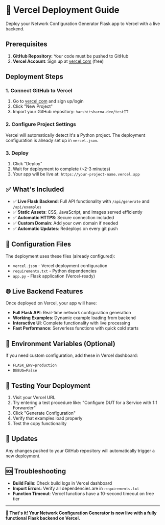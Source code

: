 # 🚀 Vercel Deployment Guide

Deploy your Network Configuration Generator Flask app to Vercel with a live backend.

## Prerequisites

1. **GitHub Repository**: Your code must be pushed to GitHub
2. **Vercel Account**: Sign up at [vercel.com](https://vercel.com) (free)

## Deployment Steps

### 1. Connect GitHub to Vercel

1. Go to [vercel.com](https://vercel.com) and sign up/login
2. Click "New Project"
3. Import your GitHub repository: `harshitsharma-dev/testIT`

### 2. Configure Project Settings

Vercel will automatically detect it's a Python project. The deployment configuration is already set up in `vercel.json`.

### 3. Deploy

1. Click "Deploy" 
2. Wait for deployment to complete (~2-3 minutes)
3. Your app will be live at: `https://your-project-name.vercel.app`

## ✅ What's Included

- ✅ **Live Flask Backend**: Full API functionality with `/api/generate` and `/api/examples`
- ✅ **Static Assets**: CSS, JavaScript, and images served efficiently
- ✅ **Automatic HTTPS**: Secure connection included
- ✅ **Custom Domain**: Add your own domain if needed
- ✅ **Automatic Updates**: Redeploys on every git push

## 🔧 Configuration Files

The deployment uses these files (already configured):

- `vercel.json` - Vercel deployment configuration
- `requirements.txt` - Python dependencies  
- `app.py` - Flask application (Vercel-ready)

## 🌐 Live Backend Features

Once deployed on Vercel, your app will have:

- **Full Flask API**: Real-time network configuration generation
- **Working Examples**: Dynamic example loading from backend
- **Interactive UI**: Complete functionality with live processing
- **Fast Performance**: Serverless functions with quick cold starts

## 📝 Environment Variables (Optional)

If you need custom configuration, add these in Vercel dashboard:

- `FLASK_ENV=production`
- `DEBUG=False`

## 🎯 Testing Your Deployment

1. Visit your Vercel URL
2. Try entering a test procedure like: "Configure DUT for a Service with 1:1 Forwarder"
3. Click "Generate Configuration" 
4. Verify that examples load properly
5. Test the copy functionality

## 🔄 Updates

Any changes pushed to your GitHub repository will automatically trigger a new deployment.

## 🆘 Troubleshooting

- **Build Fails**: Check build logs in Vercel dashboard
- **Import Errors**: Verify all dependencies are in `requirements.txt`
- **Function Timeout**: Vercel functions have a 10-second timeout on free tier

---

**🎉 That's it! Your Network Configuration Generator is now live with a fully functional Flask backend on Vercel.**
